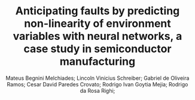 ---
paperId: 27
author: Mateus Begnini Melchiades; Lincoln Vinicius Schreiber; Gabriel de Oliveira Ramos; Cesar David Paredes Crovato; Rodrigo Ivan Goytia Mejia; Rodrigo da Rosa Righi;
publicationauthor: Begnini Melchiader, M. et al.
title: Anticipating faults by predicting non-linearity of environment variables with neural networks, a case study in semiconductor manufacturing
pdf: paper_27.pdf
poster: poster_27.png
pitch: https://www.youtube.com/watch?v=DNQjMozcAug&list=PLFHvi5sdWF5VqqqQvVC5SuBY7ecSgqequ&index=7&ab_channel=LatinXinAI
type: Oral
topic: Applications
category: Extended Abstract
link: https://doi.org/10.52591/lxai2021072415
conference: icml
year: 2021
tags: icml-2021
location: Virtual
---